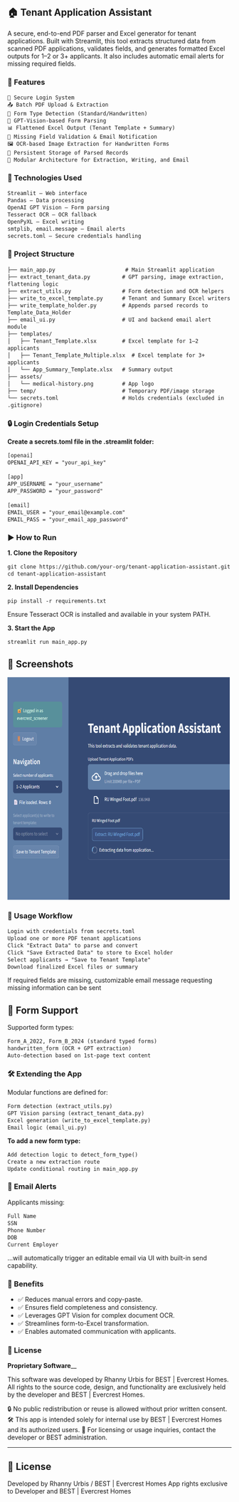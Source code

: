 ## 🏠 Tenant Application Assistant
A secure, end-to-end PDF parser and Excel generator for tenant applications. Built with Streamlit, this tool extracts structured data from scanned PDF applications, validates fields, and generates formatted Excel outputs for 1–2 or 3+ applicants. It also includes automatic email alerts for missing required fields.

### 🚀 Features
```
🔐 Secure Login System
📤 Batch PDF Upload & Extraction
📄 Form Type Detection (Standard/Handwritten)
🧠 GPT-Vision-based Form Parsing
📊 Flattened Excel Output (Tenant Template + Summary)
📧 Missing Field Validation & Email Notification
🖼️ OCR-based Image Extraction for Handwritten Forms
📁 Persistent Storage of Parsed Records
🧩 Modular Architecture for Extraction, Writing, and Email
```

### 🧰 Technologies Used
```
Streamlit – Web interface
Pandas – Data processing
OpenAI GPT Vision – Form parsing
Tesseract OCR – OCR fallback
OpenPyXL – Excel writing
smtplib, email.message – Email alerts
secrets.toml – Secure credentials handling
```
### 📂 Project Structure
```
├── main_app.py                      # Main Streamlit application
├── extract_tenant_data.py          # GPT parsing, image extraction, flattening logic
├── extract_utils.py                # Form detection and OCR helpers
├── write_to_excel_template.py      # Tenant and Summary Excel writers
├── write_template_holder.py        # Appends parsed records to Template_Data_Holder
├── email_ui.py                     # UI and backend email alert module
├── templates/
│   ├── Tenant_Template.xlsx        # Excel template for 1–2 applicants
│   ├── Tenant_Template_Multiple.xlsx  # Excel template for 3+ applicants
│   └── App_Summary_Template.xlsx   # Summary output
├── assets/
│   └── medical-history.png         # App logo
├── temp/                           # Temporary PDF/image storage
└── secrets.toml                    # Holds credentials (excluded in .gitignore)
```
### 🔒 Login Credentials Setup

**Create a secrets.toml file in the .streamlit folder:**

```
[openai]
OPENAI_API_KEY = "your_api_key"

[app]
APP_USERNAME = "your_username"
APP_PASSWORD = "your_password"

[email]
EMAIL_USER = "your_email@example.com"
EMAIL_PASS = "your_email_app_password"
```
### ▶️ How to Run
**1. Clone the Repository**
```
git clone https://github.com/your-org/tenant-application-assistant.git
cd tenant-application-assistant
```
**2. Install Dependencies**
```
pip install -r requirements.txt
```
Ensure Tesseract OCR is installed and available in your system PATH.

**3. Start the App**
```
streamlit run main_app.py
```
## 📸 Screenshots

<p>
  <img src="https://github.com/3v3r-aidev/TenantApp-Assistant/blob/main/screenshots/full_ui.png" alt="Full UI" width="500" height="500"> 
</p>

### 📌 Usage Workflow
```
Login with credentials from secrets.toml
Upload one or more PDF tenant applications
Click "Extract Data" to parse and convert
Click "Save Extracted Data" to store to Excel holder
Select applicants → "Save to Tenant Template"
Download finalized Excel files or summary
```
If required fields are missing, customizable email message requesting missing information can be sent

## 🧪 Form Support
Supported form types:
```
Form_A_2022, Form_B_2024 (standard typed forms)
handwritten_form (OCR + GPT extraction)
Auto-detection based on 1st-page text content
```

### 🛠️ Extending the App
Modular functions are defined for:

```
Form detection (extract_utils.py)
GPT Vision parsing (extract_tenant_data.py)
Excel generation (write_to_excel_template.py)
Email logic (email_ui.py)
```
**To add a new form type:**
```
Add detection logic to detect_form_type()
Create a new extraction route
Update conditional routing in main_app.py
```

### 📧 Email Alerts
Applicants missing:
```
Full Name
SSN
Phone Number
DOB
Current Employer
```
...will automatically trigger an editable email via UI with built-in send capability.

### 🌟 Benefits

* ✅ Reduces manual errors and copy-paste.
* ✅ Ensures field completeness and consistency.
* ✅ Leverages GPT Vision for complex document OCR.
* ✅ Streamlines form-to-Excel transformation.
* ✅ Enables automated communication with applicants.

### 📃 License

**Proprietary Software**__

This software was developed by Rhanny Urbis for BEST | Evercrest Homes.
All rights to the source code, design, and functionality are exclusively held by the developer and BEST | Evercrest Homes.

🔒 No public redistribution or reuse is allowed without prior written consent.
🛠️ This app is intended solely for internal use by BEST | Evercrest Homes and its authorized users.
📧 For licensing or usage inquiries, contact the developer or BEST administration.



---

## 📃 License

Developed by Rhanny Urbis / BEST | Evercrest Homes
App rights exclusive to Developer and BEST | Evercrest Homes
